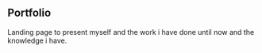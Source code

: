 
## Portfolio

Landing page to present myself and the work i have done until now and the knowledge i have.